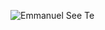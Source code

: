 ![Emmanuel See Te](https://raw.githubusercontent.com/Twiistrz/twiistrz.github.io/master/screenshot.png)
